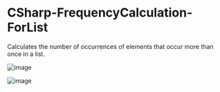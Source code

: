 # CSharp-FrequencyCalculation-ForList
Calculates the number of occurrences of elements that occur more than once in a list.


 ![image](https://user-images.githubusercontent.com/71414017/170557380-b883598a-faf9-42e1-8e8f-adf9e87efb8a.png)



![image](https://user-images.githubusercontent.com/71414017/170556977-ba7aa0f0-73a0-4b30-9ef9-1316cf13fd78.png)


